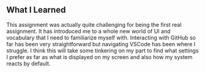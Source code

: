 ## What I Learned

This assignment was actually quite challenging for being the first real assignment. It has introduced me to a whole new world of UI and vocabulary that I need to familiarize myself with. Interacting with GitHub so far has been very straightforward but navigating VSCode has been where I struggle. I think this will take some tinkering on my part to find what settings I prefer as far as what is displayed on my screen and also how my system reacts by default.